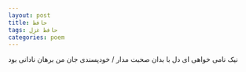 ```yaml
---
layout: post
title: حافظ
tags: حافظ غزل
categories: poem
---
```


نیک نامی خواهی ای دل با بدان صحبت مدار / خودپسندی جان من برهان نادانی بود